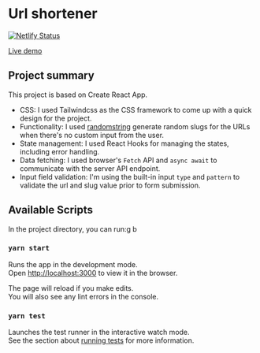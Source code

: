 # Url shortener

[![Netlify Status](https://api.netlify.com/api/v1/badges/a9c41ce8-b819-4e00-ba12-51d0769b8d98/deploy-status)](https://app.netlify.com/sites/goldbelly-url-shortener/deploys)

[Live demo](https://goldbelly-url-shortener.netlify.app/)

## Project summary

This project is based on Create React App.

- CSS: I used Tailwindcss as the CSS framework to come up with a quick design for the project.
- Functionality: I used [randomstring](https://www.npmjs.com/package/randomstring) generate random slugs for the URLs when there's no custom input from the user.
- State management: I used React Hooks for managing the states, including error handling.
- Data fetching: I used browser's `Fetch` API and `async await` to communicate with the server API endpoint.
- Input field validation: I'm using the built-in input `type` and `pattern` to validate the url and slug value prior to form submission.

## Available Scripts

In the project directory, you can run:g b

### `yarn start`

Runs the app in the development mode.\
Open [http://localhost:3000](http://localhost:3000) to view it in the browser.

The page will reload if you make edits.\
You will also see any lint errors in the console.

### `yarn test`

Launches the test runner in the interactive watch mode.\
See the section about [running tests](https://facebook.github.io/create-react-app/docs/running-tests) for more information.
